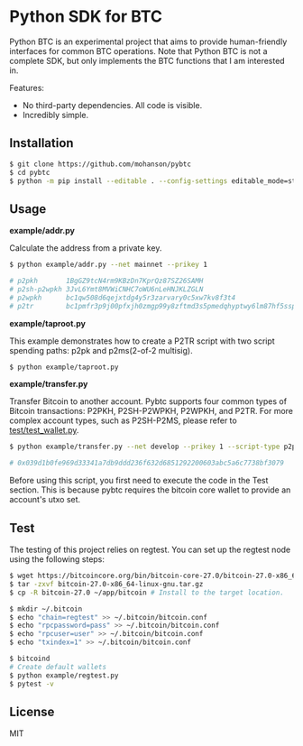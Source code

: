# Python SDK for BTC

Python BTC is an experimental project that aims to provide human-friendly interfaces for common BTC operations. Note that Python BTC is not a complete SDK, but only implements the BTC functions that I am interested in.

Features:

- No third-party dependencies. All code is visible.
- Incredibly simple.

## Installation

```sh
$ git clone https://github.com/mohanson/pybtc
$ cd pybtc
$ python -m pip install --editable . --config-settings editable_mode=strict
```

## Usage

**example/addr.py**

Calculate the address from a private key.

```sh
$ python example/addr.py --net mainnet --prikey 1

# p2pkh       1BgGZ9tcN4rm9KBzDn7KprQz87SZ26SAMH
# p2sh-p2wpkh 3JvL6Ymt8MVWiCNHC7oWU6nLeHNJKLZGLN
# p2wpkh      bc1qw508d6qejxtdg4y5r3zarvary0c5xw7kv8f3t4
# p2tr        bc1pmfr3p9j00pfxjh0zmgp99y8zftmd3s5pmedqhyptwy6lm87hf5sspknck9
```

**example/taproot.py**

This example demonstrates how to create a P2TR script with two script spending paths: p2pk and p2ms(2-of-2 multisig).

```sh
$ python example/taproot.py
```

**example/transfer.py**

Transfer Bitcoin to another account. Pybtc supports four common types of Bitcoin transactions: P2PKH, P2SH-P2WPKH, P2WPKH, and P2TR. For more complex account types, such as P2SH-P2MS, please refer to [test/test_wallet.py](test/test_wallet.py).

```sh
$ python example/transfer.py --net develop --prikey 1 --script-type p2pkh --to mg8Jz5776UdyiYcBb9Z873NTozEiADRW5H --value 0.1

# 0x039d1b0fe969d33341a7db9ddd236f632d6851292200603abc5a6c7738bf3079
```

Before using this script, you first need to execute the code in the Test section. This is because pybtc requires the bitcoin core wallet to provide an account's utxo set.

## Test

The testing of this project relies on regtest. You can set up the regtest node using the following steps:

```sh
$ wget https://bitcoincore.org/bin/bitcoin-core-27.0/bitcoin-27.0-x86_64-linux-gnu.tar.gz
$ tar -zxvf bitcoin-27.0-x86_64-linux-gnu.tar.gz
$ cp -R bitcoin-27.0 ~/app/bitcoin # Install to the target location.

$ mkdir ~/.bitcoin
$ echo "chain=regtest" >> ~/.bitcoin/bitcoin.conf
$ echo "rpcpassword=pass" >> ~/.bitcoin/bitcoin.conf
$ echo "rpcuser=user" >> ~/.bitcoin/bitcoin.conf
$ echo "txindex=1" >> ~/.bitcoin/bitcoin.conf

$ bitcoind
# Create default wallets
$ python example/regtest.py
$ pytest -v
```

## License

MIT
